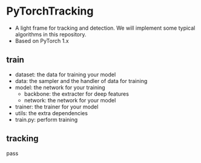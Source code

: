 # PyTorchTracking
- A light frame for tracking and detection. We will implement some typical algorithms in this repository.
- Based on PyTorch 1.x
## train
- dataset: the data for training your model
- data: the sampler and the handler of data for training
- model: the network for your training
   * backbone: the extracter for deep features
   * network: the network for your model
- trainer: the trainer for your model
- utils: the extra dependencies
- train.py: perform training

## tracking
pass